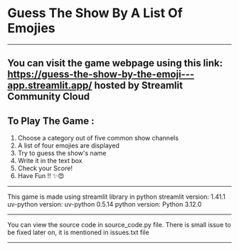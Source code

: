 # Guess The Show By A List Of Emojies
---------------------------------------
You can visit the game webpage using this link:
https://guess-the-show-by-the-emoji---app.streamlit.app/
hosted by **Streamlit Community Cloud**
---------------------------------------

## To Play The Game :
  1. Choose a category out of five common show channels
  2. A list of four emojies are displayed
  3. Try to guess the show's name
  4. Write it in the text box
  5. Check your Score!
  6. Have Fun !! ✨😍

---------------------------------------

This game is made using streamlit library in python 
streamlit version: 1.41.1
uv-python version: uv-python 0.5.14
python version: Python 3.12.0

---------------------------------------

You can view the source code in source_code.py file.
There is small issue to be fixed later on, it is mentioned in issues.txt file

---------------------------------------
